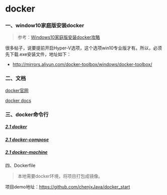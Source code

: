 # docker



### 一、window10家庭版安装docker

> 参考：[Windows10家庭版安装docker攻略](https://www.cnblogs.com/jimmyshan-study/p/11161428.html)

很多帖子，说要提前开启Hyper-V选项，这个选项win10专业版才有。所以，必须先下载.exe安装文件，地址如下：

-  http://mirrors.aliyun.com/docker-toolbox/windows/docker-toolbox/ 

### 二、文档
[docker官网](https://www.docker.com/)

[docker docs](https://docs.docker.com/)


### 三、docker命令行

##### [2.1 docker](https://github.com/chenjxJava/study/blob/master/technology/docker/docker%E5%91%BD%E4%BB%A4%E8%A1%8C%5Bdocker%5D.md)

##### [2.1 docker-compose](https://github.com/chenjxJava/study/blob/master/technology/docker/docker%E5%91%BD%E4%BB%A4%E8%A1%8C%5Bdocker-compose%5D.md)

##### [2.1 docker-machine](https://github.com/chenjxJava/study/blob/master/technology/docker/docker%E5%91%BD%E4%BB%A4%E8%A1%8C%5Bdocker-machine%5D.md)



四、Dockerfile

> 本地需要docker环境，将项目打包成镜像。

项目demo地址：https://github.com/chenjxJava/docker_start